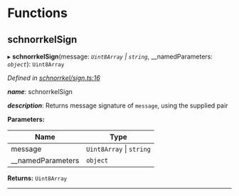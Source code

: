 

# Functions

<a id="schnorrkelsign"></a>

##  schnorrkelSign

▸ **schnorrkelSign**(message: *`Uint8Array` \| `string`*, __namedParameters: *`object`*): `Uint8Array`

*Defined in [schnorrkel/sign.ts:16](https://github.com/polkadot-js/common/blob/1b62a67/packages/util-crypto/src/schnorrkel/sign.ts#L16)*

*__name__*: schnorrkelSign

*__description__*: Returns message signature of `message`, using the supplied pair

**Parameters:**

| Name | Type |
| ------ | ------ |
| message | `Uint8Array` \| `string` |
| __namedParameters | `object` |

**Returns:** `Uint8Array`

___


